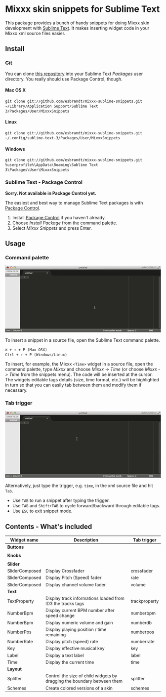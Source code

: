 Mixxx skin snippets for Sublime Text
====================================

This package provides a bunch of handy snippets for doing Mixxx skin development with
[Sublime Text](http://www.sublimetext.com/). It makes inserting widget code in
your Mixxx xml source files easier.

Install
-------

### Git

You can clone [this repository](https://github.com/esbrandt/mixxx-sublime-snippets.git)
into your Sublime Text *Packages* user directory. You really should use
Package Control, though.

#### Mac OS X

    git clone git://github.com/esbrandt/mixxx-sublime-snippets.git ~/Library/Application Support/Sublime Text 3/Packages/User/MixxxSnippets


#### Linux

    git clone git://github.com/esbrandt/mixxx-sublime-snippets.git ~/.config/sublime-text-3/Packages/User/MixxxSnippets


#### Windows

    git clone git://github.com/esbrandt/mixxx-sublime-snippets.git %userprofile%\AppData\Roaming\Sublime Text 3\Packages\User\MixxxSnippets

### Sublime Text - Package Control

**Sorry. Not available in Package Control yet.**

The easiest and best way to manage Sublime Text packages is with
[Package Control][].

1. Install [Package Control][] if you haven't already.
2. Choose *Install Package* from the command palette.
3. Select *Mixxx Snippets* and press Enter.

[Package Control]: http://wbond.net/sublime_packages/package_control

Usage
-----

### Command palette

![Command palette](https://raw.githubusercontent.com/esbrandt/mixxx-sublime-snippets/master/usage-command-palette.gif)

To insert a snippet in a source file, open the Sublime Text command palette.

    ⌘ + ⇧ + P (Max OSX)
    Ctrl + ⇧ + P (Windows/Linux)

To insert, for example, the Mixxx `<Time>` widget in a source file, open the
command palette, type *Mixxx* and choose *Mixxx -> Time* (or choose *Mixxx ->
Time* from the snippets menu). The code will be inserted at the cursor. The
widgets editable tags details (size, time format, etc.) will be highlighted in
turn so that you can easily tab between them and modify them if necessary.

### Tab trigger

![Tab trigger](https://raw.githubusercontent.com/esbrandt/mixxx-sublime-snippets/master/usage-tab-trigger.gif)

Alternatively, just type the trigger, e.g. `time`, in the xml source file and hit `Tab`.
- Use `TAB` to run a snippet after typing the trigger.
- Use `TAB` and `Shift+TAB` to cycle forward/backward through editable tags.
- Use `ESC` to exit snippet mode.


Contents - What's included
--------------------------

| Widget name | Description | Tab trigger|
| --- | --- | --- |
| **Buttons** |
||
| **Knobs** |
||
| **Slider** |
| SliderComposed | Display Crossfader  | crossfader |
| SliderComposed | Display Pitch (Speed) fader  | rate |
| SliderComposed | Display channel volume fader  | volume |
| **Text** |
| TextProperty | Display track informations loaded from ID3 the tracks tags | trackproperty |
| NumberBpm | Display current BPM number after speed change | numberbpm |
| NumberBpm | Display numeric volume and gain | numberdb |
| NumberPos | Display playing position / time remaining | numberpos |
| NumberRate | Display pitch (speed) rate | numberrate |
| Key | Display effective musical key | key |
| Label | Display a text label | label |
| Time | Display the current time | time |
| **Layout** |
| Splitter | Control the size of child widgets by dragging the boundary between them | splitter |
| Schemes | Create colored versions of a skin | schemes |
